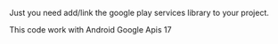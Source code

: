 Just you need add/link the google play services library to your project.

This code work with Android Google Apis 17
